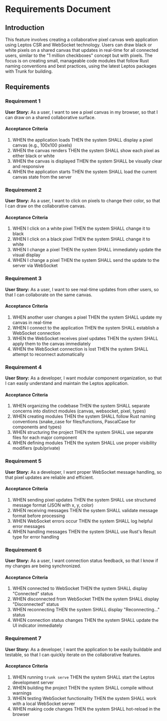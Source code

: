 # Requirements Document

## Introduction

This feature involves creating a collaborative pixel canvas web application using Leptos CSR and WebSocket technology. Users can draw black or white pixels on a shared canvas that updates in real-time for all connected users, similar to the "1 million checkboxes" concept but with pixels. The focus is on creating small, manageable code modules that follow Rust naming conventions and best practices, using the latest Leptos packages with Trunk for building.

## Requirements

### Requirement 1

**User Story:** As a user, I want to see a pixel canvas in my browser, so that I can draw on a shared collaborative surface.

#### Acceptance Criteria

1. WHEN the application loads THEN the system SHALL display a pixel canvas (e.g., 100x100 pixels)
2. WHEN the canvas renders THEN the system SHALL show each pixel as either black or white
3. WHEN the canvas is displayed THEN the system SHALL be visually clear and responsive
4. WHEN the application starts THEN the system SHALL load the current canvas state from the server

### Requirement 2

**User Story:** As a user, I want to click on pixels to change their color, so that I can draw on the collaborative canvas.

#### Acceptance Criteria

1. WHEN I click on a white pixel THEN the system SHALL change it to black
2. WHEN I click on a black pixel THEN the system SHALL change it to white
3. WHEN I change a pixel THEN the system SHALL immediately update the visual display
4. WHEN I change a pixel THEN the system SHALL send the update to the server via WebSocket

### Requirement 3

**User Story:** As a user, I want to see real-time updates from other users, so that I can collaborate on the same canvas.

#### Acceptance Criteria

1. WHEN another user changes a pixel THEN the system SHALL update my canvas in real-time
2. WHEN I connect to the application THEN the system SHALL establish a WebSocket connection
3. WHEN the WebSocket receives pixel updates THEN the system SHALL apply them to the canvas immediately
4. WHEN the WebSocket connection is lost THEN the system SHALL attempt to reconnect automatically

### Requirement 4

**User Story:** As a developer, I want modular component organization, so that I can easily understand and maintain the Leptos application.

#### Acceptance Criteria

1. WHEN organizing the codebase THEN the system SHALL separate concerns into distinct modules (canvas, websocket, pixel, types)
2. WHEN creating modules THEN the system SHALL follow Rust naming conventions (snake_case for files/functions, PascalCase for components and types)
3. WHEN structuring the project THEN the system SHALL use separate files for each major component
4. WHEN defining modules THEN the system SHALL use proper visibility modifiers (pub/private)

### Requirement 5

**User Story:** As a developer, I want proper WebSocket message handling, so that pixel updates are reliable and efficient.

#### Acceptance Criteria

1. WHEN sending pixel updates THEN the system SHALL use structured message format (JSON with x, y, color)
2. WHEN receiving messages THEN the system SHALL validate message format before processing
3. WHEN WebSocket errors occur THEN the system SHALL log helpful error messages
4. WHEN handling messages THEN the system SHALL use Rust's Result type for error handling

### Requirement 6

**User Story:** As a user, I want connection status feedback, so that I know if my changes are being synchronized.

#### Acceptance Criteria

1. WHEN connected to WebSocket THEN the system SHALL display "Connected" status
2. WHEN disconnected from WebSocket THEN the system SHALL display "Disconnected" status
3. WHEN reconnecting THEN the system SHALL display "Reconnecting..." status
4. WHEN connection status changes THEN the system SHALL update the UI indicator immediately

### Requirement 7

**User Story:** As a developer, I want the application to be easily buildable and testable, so that I can quickly iterate on the collaborative features.

#### Acceptance Criteria

1. WHEN running `trunk serve` THEN the system SHALL start the Leptos development server
2. WHEN building the project THEN the system SHALL compile without warnings
3. WHEN testing WebSocket functionality THEN the system SHALL work with a local WebSocket server
4. WHEN making code changes THEN the system SHALL hot-reload in the browser
